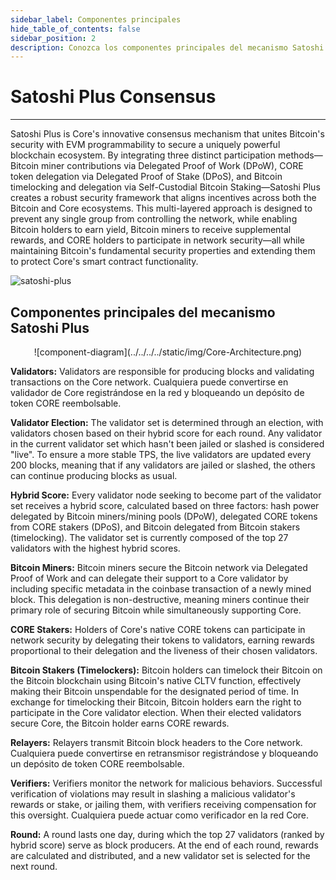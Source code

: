 ```yaml
---
sidebar_label: Componentes principales
hide_table_of_contents: false
sidebar_position: 2
description: Conozca los componentes principales del mecanismo Satoshi Plus
---
```


# Satoshi Plus Consensus

---

Satoshi Plus is Core's innovative consensus mechanism that unites Bitcoin's security with EVM programmability to secure a uniquely powerful blockchain ecosystem. By integrating three distinct participation methods—Bitcoin miner contributions via Delegated Proof of Work (DPoW), CORE token delegation via Delegated Proof of Stake (DPoS), and Bitcoin timelocking and delegation via Self-Custodial Bitcoin Staking—Satoshi Plus creates a robust security framework that aligns incentives across both the Bitcoin and Core ecosystems. This multi-layered approach is designed to prevent any single group from controlling the network, while enabling Bitcoin holders to earn yield, Bitcoin miners to receive supplemental rewards, and CORE holders to participate in network security—all while maintaining Bitcoin's fundamental security properties and extending them to protect Core's smart contract functionality.

![satoshi-plus](../../../../static/img/staoshi-plus/consensus-components.png)

## Componentes principales del mecanismo Satoshi Plus

<p align="center">
![component-diagram](../../../../static/img/Core-Architecture.png)
</p>

**Validators:** Validators are responsible for producing blocks and validating transactions on the Core network. Cualquiera puede convertirse en validador de Core registrándose en la red y bloqueando un depósito de token CORE reembolsable.

**Validator Election:** The validator set is determined through an election, with validators chosen based on their hybrid score for each round. Any validator in the current validator set which hasn't been jailed or slashed is considered "live". To ensure a more stable TPS, the live validators are updated every 200 blocks, meaning that if any validators are jailed or slashed, the others can continue producing blocks as usual.

**Hybrid Score:** Every validator node seeking to become part of the validator set receives a hybrid score, calculated based on three factors: hash power delegated by Bitcoin miners/mining pools (DPoW), delegated CORE tokens from CORE stakers (DPoS), and Bitcoin delegated from Bitcoin stakers (timelocking). The validator set is currently composed of the top 27 validators with the highest hybrid scores.

**Bitcoin Miners:** Bitcoin miners secure the Bitcoin network via Delegated Proof of Work and can delegate their support to a Core validator by including specific metadata in the coinbase transaction of a newly mined block. This delegation is non-destructive, meaning miners continue their primary role of securing Bitcoin while simultaneously supporting Core.

**CORE Stakers:** Holders of Core's native CORE tokens can participate in network security by delegating their tokens to validators, earning rewards proportional to their delegation and the liveness of their chosen validators.

**Bitcoin Stakers (Timelockers):** Bitcoin holders can timelock their Bitcoin on the Bitcoin blockchain using Bitcoin's native CLTV function, effectively making their Bitcoin unspendable for the designated period of time. In exchange for timelocking their Bitcoin, Bitcoin holders earn the right to participate in the Core validator election. When their elected validators secure Core, the Bitcoin holder earns CORE rewards.

**Relayers:** Relayers transmit Bitcoin block headers to the Core network. Cualquiera puede convertirse en retransmisor registrándose y bloqueando un depósito de token CORE reembolsable.

**Verifiers:** Verifiers monitor the network for malicious behaviors. Successful verification of violations may result in slashing a malicious validator's rewards or stake, or jailing them, with verifiers receiving compensation for this oversight. Cualquiera puede actuar como verificador en la red Core.

**Round:** A round lasts one day, during which the top 27 validators (ranked by hybrid score) serve as block producers. At the end of each round, rewards are calculated and distributed, and a new validator set is selected for the next round.